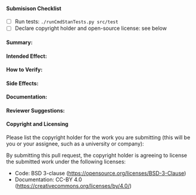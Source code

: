 #### Submisison Checklist

- [ ] Run tests: `./runCmdStanTests.py src/test`
- [ ] Declare copyright holder and open-source license: see below

#### Summary:

#### Intended Effect:

#### How to Verify:

#### Side Effects:

#### Documentation:

#### Reviewer Suggestions: 

#### Copyright and Licensing

Please list the copyright holder for the work you are submitting (this will be you or your assignee, such as a university or company):

By submitting this pull request, the copyright holder is agreeing to license the submitted work under the following licenses:
- Code: BSD 3-clause (https://opensource.org/licenses/BSD-3-Clause)
- Documentation: CC-BY 4.0 (https://creativecommons.org/licenses/by/4.0/)
